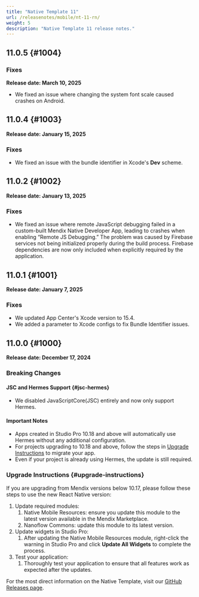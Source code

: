 ```yaml
---
title: "Native Template 11"
url: /releasenotes/mobile/nt-11-rn/
weight: 5
description: "Native Template 11 release notes."
---
```


## 11.0.5 {#1004}

### Fixes

**Release date: March 10, 2025**

* We fixed an issue where changing the system font scale caused crashes on Android. 

## 11.0.4 {#1003}

**Release date: January 15, 2025**

### Fixes

* We fixed an issue with the bundle identifier in Xcode's **Dev** scheme.

## 11.0.2 {#1002}

**Release date: January 13, 2025**

### Fixes

* We fixed an issue where remote JavaScript debugging failed in a custom-built Mendix Native Developer App, leading to crashes when enabling “Remote JS Debugging.” The problem was caused by Firebase services not being initialized properly during the build process. Firebase dependencies are now only included when explicitly required by the application.

## 11.0.1 {#1001}

**Release date: January 7, 2025**

### Fixes

* We updated App Center's Xcode version to 15.4.
* We added a parameter to Xcode configs to fix Bundle Identifier issues.

## 11.0.0 {#1000}

**Release date: December 17, 2024**

### Breaking Changes

#### JSC and Hermes Support {#jsc-hermes}

* We disabled JavaScriptCore(JSC) entirely and now only support Hermes.

#### Important Notes

* Apps created in Studio Pro 10.18 and above will automatically use Hermes without any additional configuration.
* For projects upgrading to 10.18 and above, follow the steps in [Upgrade Instructions](#upgrade-instructions) to migrate your app.
* Even if your project is already using Hermes, the update is still required.

### Upgrade Instructions {#upgrade-instructions}

If you are upgrading from Mendix versions below 10.17, please follow these steps to use the new React Native version:

1. Update required modules:
    1. Native Mobile Resources: ensure you update this module to the latest version available in the Mendix Marketplace.
    1. Nanoflow Commons: update this module to its latest version.
1. Update widgets in Studio Pro:
    1. After updating the Native Mobile Resources module, right-click the warning in Studio Pro and click **Update All Widgets** to complete the process.
1. Test your application:
    1. Thoroughly test your application to ensure that all features work as expected after the updates.

For the most direct information on the Native Template, visit our [GitHub Releases page](https://github.com/mendix/native-template/releases/tag/v11.0.0).
